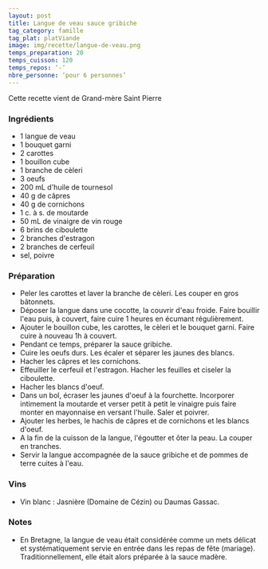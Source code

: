 ```yaml
---
layout: post
title: Langue de veau sauce gribiche
tag_category: famille
tag_plat: platViande
image: img/recette/langue-de-veau.png
temps_preparation: 20
temps_cuisson: 120
temps_repos: ‘-‘
nbre_personne: ‘pour 6 personnes’
---
```

Cette recette vient de Grand-mère Saint Pierre

### Ingrédients
* 1 langue de veau
* 1 bouquet garni
* 2 carottes
* 1 bouillon cube
* 1 branche de cèleri
* 3 oeufs
* 200 mL d'huile de tournesol
* 40 g de câpres
* 40 g de cornichons
* 1 c. à s. de moutarde
* 50 mL de vinaigre de vin rouge
* 6 brins de ciboulette
* 2 branches d'estragon
* 2 branches de cerfeuil
* sel, poivre

### Préparation
* Peler les carottes et laver la branche de cèleri. Les couper en gros bâtonnets.
* Déposer la langue dans une cocotte, la couvrir d'eau froide. Faire bouillir l'eau puis, à couvert, faire cuire 1 heures en écumant régulièrement.
* Ajouter le bouillon cube, les carottes, le cèleri et le bouquet garni. Faire cuire à nouveau 1h à couvert.
* Pendant ce temps, préparer la sauce gribiche.
* Cuire les oeufs durs. Les écaler et séparer les jaunes des blancs.
* Hacher les câpres et les cornichons.
* Effeuiller le cerfeuil et l'estragon. Hacher les feuilles et ciseler la ciboulette.
* Hacher les blancs d'oeuf.
* Dans un bol, écraser les jaunes d'oeuf à la fourchette. Incorporer intimement la moutarde et verser petit à petit le vinaigre puis faire monter en mayonnaise en versant l'huile. Saler et poivrer.
* Ajouter les herbes, le hachis de câpres et de cornichons et les blancs d'oeuf.
* A la fin de la cuisson de la langue, l'égoutter et ôter la peau. La couper en tranches.
* Servir la langue accompagnée de la sauce gribiche et de pommes de terre cuites à l'eau.

### Vins
* Vin blanc : Jasnière (Domaine de Cézin) ou Daumas Gassac.

### Notes
* En Bretagne, la langue de veau était considérée comme un mets délicat et systématiquement servie en entrée dans les repas de fête (mariage). Traditionnellement, elle était alors préparée à la sauce madère.
